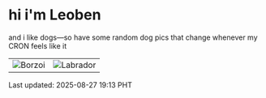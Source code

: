 # hi i'm Leoben

and i like dogs—so have some random dog pics that change whenever my CRON feels like it

|  |  |
|--------|----------|
| ![Borzoi](https://random-dog-vercel.vercel.app/api/random-borzoi?v=1756293188) | ![Labrador](https://random-dog-vercel.vercel.app/api/random-labrador?v=1756293188) |

Last updated: 2025-08-27 19:13 PHT
